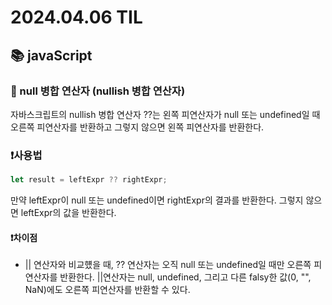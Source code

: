 # 2024.04.06 TIL

## 📚 javaScript

### 🚨 null 병합 연산자 (nullish 병합 연산자)

자바스크립트의 nullish 병합 연산자 ??는 왼쪽 피연산자가 null 또는 undefined일 때 오른쪽 피연산자를 반환하고 그렇지 않으면 왼쪽 피연산자를 반환한다.

### ❗️사용법

```js
let result = leftExpr ?? rightExpr;
```

만약 leftExpr이 null 또는 undefined이면 rightExpr의 결과를 반환한다. 그렇지 않으면 leftExpr의 값을 반환한다.

#### ❗️차이점

- || 연산자와 비교헀을 때, ?? 연산자는 오직 null 또는 undefined일 때만 오른쪽 피연산자를 반환한다. ||연산자는 null, undefined, 그리고 다른 falsy한 값(0, "", NaN)에도 오른쪽 피연산자를 반환할 수 있다.
